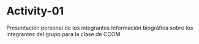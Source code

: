 # Activity-01
Presentación personal de los integrantes
Información biográfica sobre los integrantes del grupo para la clase de CCOM 
